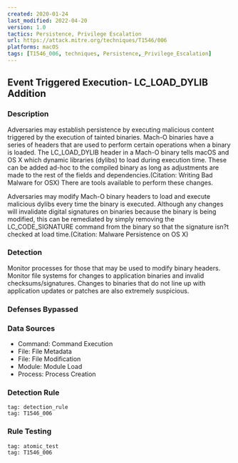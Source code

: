 ```yaml
---
created: 2020-01-24
last_modified: 2022-04-20
version: 1.0
tactics: Persistence, Privilege Escalation
url: https://attack.mitre.org/techniques/T1546/006
platforms: macOS
tags: [T1546_006, techniques, Persistence,_Privilege_Escalation]
---
```


## Event Triggered Execution- LC_LOAD_DYLIB Addition

### Description

Adversaries may establish persistence by executing malicious content triggered by the execution of tainted binaries. Mach-O binaries have a series of headers that are used to perform certain operations when a binary is loaded. The LC_LOAD_DYLIB header in a Mach-O binary tells macOS and OS X which dynamic libraries (dylibs) to load during execution time. These can be added ad-hoc to the compiled binary as long as adjustments are made to the rest of the fields and dependencies.(Citation: Writing Bad Malware for OSX) There are tools available to perform these changes.

Adversaries may modify Mach-O binary headers to load and execute malicious dylibs every time the binary is executed. Although any changes will invalidate digital signatures on binaries because the binary is being modified, this can be remediated by simply removing the LC_CODE_SIGNATURE command from the binary so that the signature isn?t checked at load time.(Citation: Malware Persistence on OS X)

### Detection

Monitor processes for those that may be used to modify binary headers. Monitor file systems for changes to application binaries and invalid checksums/signatures. Changes to binaries that do not line up with application updates or patches are also extremely suspicious.

### Defenses Bypassed



### Data Sources

  - Command: Command Execution
  -  File: File Metadata
  -  File: File Modification
  -  Module: Module Load
  -  Process: Process Creation
### Detection Rule

```query
tag: detection_rule
tag: T1546_006
```

### Rule Testing

```query
tag: atomic_test
tag: T1546_006
```
